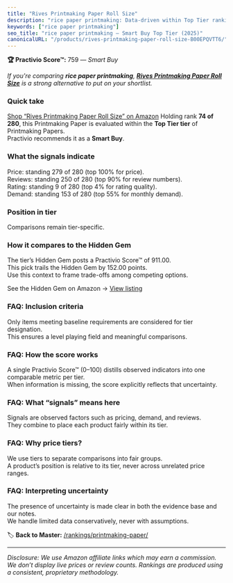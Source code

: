 ```yaml
---
title: "Rives Printmaking Paper Roll Size"
description: "rice paper printmaking: Data-driven within Top Tier ranking using the Practivio Score™. Positioned by quality, value, demand, findability, momentum."
keywords: ["rice paper printmaking"]
seo_title: "rice paper printmaking — Smart Buy Top Tier (2025)"
canonicalURL: "/products/rives-printmaking-paper-roll-size-B00EPQVTT6/"
---
```


**🏆 Practivio Score™:** 759 — _Smart Buy_


*If you're comparing **rice paper printmaking**, **[Rives Printmaking Paper Roll Size](https://www.amazon.com/dp/B00EPQVTT6?tag=practivio-20)** is a strong alternative to put on your shortlist.*
### Quick take
[Shop “Rives Printmaking Paper Roll Size” on Amazon](https://www.amazon.com/dp/B00EPQVTT6?tag=practivio-20)
Holding rank **74 of 280**, this Printmaking Paper is evaluated within the **Top Tier tier** of Printmaking Papers.  
Practivio recommends it as a **Smart Buy**.

### What the signals indicate
Price: standing 279 of 280 (top 100% for price).  
Reviews: standing 250 of 280 (top 90% for review numbers).  
Rating: standing 9 of 280 (top 4% for rating quality).  
Demand: standing 153 of 280 (top 55% for monthly demand).

### Position in tier
Comparisons remain tier-specific.

### How it compares to the Hidden Gem
The tier’s Hidden Gem posts a Practivio Score™ of 911.00.  
This pick trails the Hidden Gem by 152.00 points.  
Use this context to frame trade-offs among competing options.  

See the Hidden Gem on Amazon → [View listing](https://www.amazon.com/dp/B01GOO7HL0?tag=practivio-20)

### FAQ: Inclusion criteria
Only items meeting baseline requirements are considered for tier designation.  
This ensures a level playing field and meaningful comparisons.

### FAQ: How the score works
A single Practivio Score™ (0–100) distills observed indicators into one comparable metric per tier.  
When information is missing, the score explicitly reflects that uncertainty.

### FAQ: What “signals” means here
Signals are observed factors such as pricing, demand, and reviews.  
They combine to place each product fairly within its tier.

### FAQ: Why price tiers?
We use tiers to separate comparisons into fair groups.  
A product’s position is relative to its tier, never across unrelated price ranges.

### FAQ: Interpreting uncertainty
The presence of uncertainty is made clear in both the evidence base and our notes.  
We handle limited data conservatively, never with assumptions.


🏷️ **Back to Master:** [/rankings/printmaking-paper/](/rankings/printmaking-paper/)

---
_Disclosure: We use Amazon affiliate links which may earn a commission. We don’t display live prices or review counts. Rankings are produced using a consistent, proprietary methodology._
